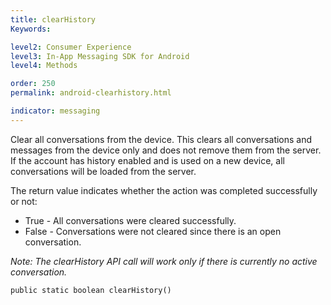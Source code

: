 ```yaml
---
title: clearHistory
Keywords:

level2: Consumer Experience
level3: In-App Messaging SDK for Android
level4: Methods

order: 250
permalink: android-clearhistory.html

indicator: messaging
---
```


Clear all conversations from the device. This clears all conversations and messages from the device only and does not remove them from the server. If the account has history enabled and is used on a new device, all conversations will be loaded from the server.

The return value indicates whether the action was completed successfully or not:

- True - All conversations were cleared successfully.
- False - Conversations were not cleared since there is an open conversation.

*Note: The clearHistory API call will work only if there is currently no active conversation.*

`public static boolean clearHistory()`
